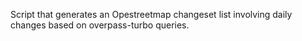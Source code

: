 Script that generates an Opestreetmap changeset list involving daily changes based on overpass-turbo queries.
